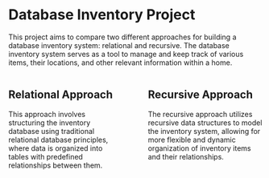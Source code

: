 <h1>Database Inventory Project</h1>

<p>This project aims to compare two different approaches for building a database inventory system: relational and recursive. The database inventory system serves as a tool to manage and keep track of various items, their locations, and other relevant information within a home.</p>

<div style="display: flex; justify-content: space-between;">
    <div style="width: 45%;">
        <h2>Relational Approach</h2>
        <p>This approach involves structuring the inventory database using traditional relational database principles, where data is organized into tables with predefined relationships between them.</p>
    </div>
    <div style="width: 45%;">
        <h2>Recursive Approach</h2>
        <p>The recursive approach utilizes recursive data structures to model the inventory system, allowing for more flexible and dynamic organization of inventory items and their relationships.</p>
    </div>
</div>
